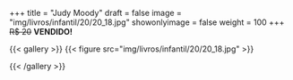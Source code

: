 +++
title = "Judy Moody"
draft = false
image = "img/livros/infantil/20/20_18.jpg"
showonlyimage = false
weight = 100
+++
<span class="sold">~~R$ 20~~</span> **VENDIDO!**

<!--more-->

{{< gallery >}}
{{< figure src="img/livros/infantil/20/20_18.jpg" >}}

{{< /gallery >}}

